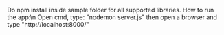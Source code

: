 Do npm install inside sample folder for all supported libraries.
How to run the app:\n
  Open cmd, type: "nodemon server.js"
  then open a browser and type "http://localhost:8000/"
